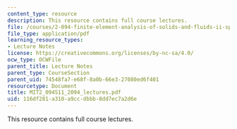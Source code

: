 ```yaml
---
content_type: resource
description: This resource contains full course lectures.
file: /courses/2-094-finite-element-analysis-of-solids-and-fluids-ii-spring-2011/116df281a310a9ccdbbb8dd7ec7a2d6e_MIT2_094S11_2094_lectures.pdf
file_type: application/pdf
learning_resource_types:
- Lecture Notes
license: https://creativecommons.org/licenses/by-nc-sa/4.0/
ocw_type: OCWFile
parent_title: Lecture Notes
parent_type: CourseSection
parent_uid: 74548fa7-e68f-8a0b-66e3-27080ed6f401
resourcetype: Document
title: MIT2_094S11_2094_lectures.pdf
uid: 116df281-a310-a9cc-dbbb-8dd7ec7a2d6e
---
```

This resource contains full course lectures.